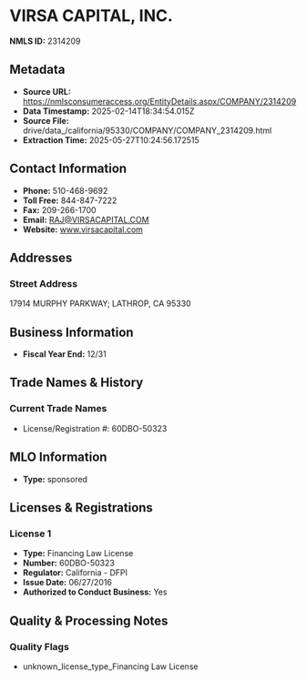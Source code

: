# VIRSA CAPITAL, INC.

**NMLS ID:** 2314209

## Metadata
- **Source URL:** https://nmlsconsumeraccess.org/EntityDetails.aspx/COMPANY/2314209
- **Data Timestamp:** 2025-02-14T18:34:54.015Z
- **Source File:** drive/data_/california/95330/COMPANY/COMPANY_2314209.html
- **Extraction Time:** 2025-05-27T10:24:56.172515

## Contact Information
- **Phone:** 510-468-9692
- **Toll Free:** 844-847-7222
- **Fax:** 209-266-1700
- **Email:** RAJ@VIRSACAPITAL.COM
- **Website:** www.virsacapital.com

## Addresses
### Street Address
17914 MURPHY PARKWAY; LATHROP, CA 95330

## Business Information
- **Fiscal Year End:** 12/31

## Trade Names & History
### Current Trade Names
- License/Registration #: 60DBO-50323

## MLO Information
- **Type:** sponsored

## Licenses & Registrations

### License 1
- **Type:** Financing Law License
- **Number:** 60DBO-50323
- **Regulator:** California - DFPI
- **Issue Date:** 06/27/2016
- **Authorized to Conduct Business:** Yes

## Quality & Processing Notes
### Quality Flags
- unknown_license_type_Financing Law License
